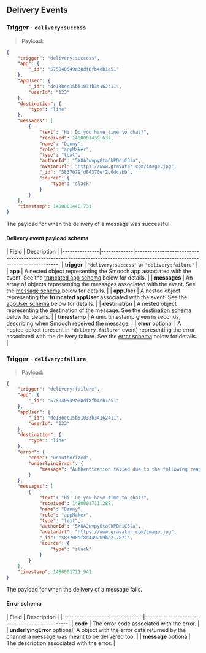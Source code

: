 ## Delivery Events

### Trigger - `delivery:success`

> Payload:

```json
{
    "trigger": "delivery:success",
    "app": {
        "_id": "575040549a38df8fb4eb1e51"
    },
    "appUser": {
        "_id": "de13bee15b51033b34162411",
        "userId": "123"
    },
    "destination": {
        "type": "line"
    },
    "messages": [
        {
            "text": "Hi! Do you have time to chat?",
            "received": 1480001439.637,
            "name": "Danny",
            "role": "appMaker",
            "type": "text",
            "authorId": "5X8AJwvpy0taCkPDniC5la",
            "avatarUrl": "https://www.gravatar.com/image.jpg",
            "_id": "5837079fd84370ef2c0dcabb",
            "source": {
                "type": "slack"
            }
        }
    ],
    "timestamp": 1480001440.731
}
```

The payload for when the delivery of a message was successful.

#### Delivery event payload schema

| Field         | Description                                                                                                                 |
|---------------|-------------|-----------------------------------------------------------------------------------------------------------------------------|
| **trigger** | `"delivery:success"` or `"delivery:failure"`                                                                                                        |
| **app** | A nested object representing the Smooch app associated with the event. See the [truncated app schema](#truncated-app-schema) below for details.         |
| **messages** | An array of objects representing the messages associated with the event. See the [message schema](#message-schema) below for details.   |
| **appUser** | A nested object representing the **truncated appUser** associated with the event. See the [appUser schema](#truncated-app-user-schema) below for details.        |
| **destination** | A nested object representing the destination of the message. See the [destination schema](#sourcedestination-schema) below for details.                |
| **timestamp** | A unix timestamp given in seconds, describing when Smooch received the message.                                             |
| **error**  <span class="opt">optional</span> | A nested object (present in `"delivery:failure"` event) representing the error associated with the delivery failure. See the [error schema](#error-schema) below for details. |

### Trigger - `delivery:failure`

> Payload:

```json
{
    "trigger": "delivery:failure",
    "app": {
        "_id": "575040549a38df8fb4eb1e51"
    },
    "appUser": {
        "_id": "de13bee15b51033b34162411",
        "userId": "123"
    },
    "destination": {
        "type": "line"
    },
    "error": {
        "code": "unauthorized",
        "underlyingError": {
            "message": "Authentication failed due to the following reason: invalid token. Confirm that the access token in the authorization header is valid."
        }
    },
    "messages": [
        {
            "text": "Hi! Do you have time to chat?",
            "received": 1480001711.288,
            "name": "Danny",
            "role": "appMaker",
            "type": "text",
            "authorId": "5X8AJwvpy0taCkPDniC5la",
            "avatarUrl": "https://www.gravatar.com/image.jpg",
            "_id": "583708af8d449209ba217871",
            "source": {
                "type": "slack"
            }
        }
    ],
    "timestamp": 1480001711.941
}
```

The payload for when the delivery of a message fails.

#### Error schema

| Field             | Description                                   |
|-------------------|-------------|-----------------------------------------------|
| **code**  | The error code associated with the error.     |
| **underlyingError** <span class="opt">optional</span>| A object with the error data returned by the channel a message was meant to be delivered too. |
| **message** <span class="opt">optional</span>| The description associated with the error. |
